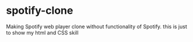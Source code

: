 # spotify-clone
Making Spotify web player clone
without functionality of Spotify.
this is just to show my html and CSS skill